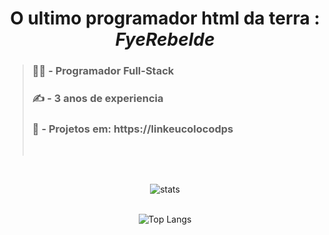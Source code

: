 
<span align="center">

# **O ultimo programador html da terra : **_FyeRebelde_****

</span>

> ### 🧑‍💻 - Programador **Full-Stack**
> ### ✍️ - **3 anos** de experiencia
> ### 📂 - Projetos em: https://linkeucolocodps
> </br>

</br>



<span align="center">

![stats](https://github-readme-stats.vercel.app/api?username=DevFee&show_icons=true&theme=transparent)
<br>
<br/>

![Top Langs](https://github-readme-stats.vercel.app/api/top-langs/?username=anuraghazra&hide_progress=true)

</span>
